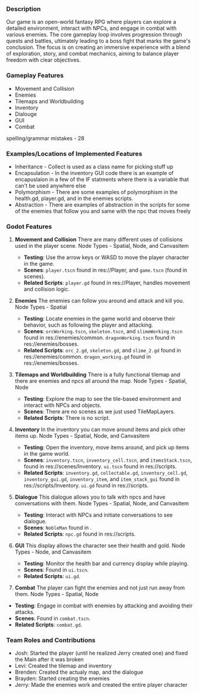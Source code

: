 ### Description
Our game is an open-world fantasy RPG where players can explore a detailed environment, interact with NPCs, and engage in combat with various enemies. The core gameplay loop involves progression through quests and battles, ultimately leading to a boss fight that marks the game's conclusion. The focus is on creating an immersive experience with a blend of exploration, story, and combat mechanics, aiming to balance player freedom with clear objectives.

### Gameplay Features 
* Movement and Collision
* Enemies
* Tilemaps and Worldbuilding
* Inventory
* Dialouge
* GUI
* Combat

spelling/grammar mistakes - 28

### Examples/Locations of Implemented Features
* Inheritance - Collect is used as a class name for picking stuff up
* Encapsulation - In the inventory GUI code there is an example of encapuslaion in a few of the IF statments where there is a variable that can't be used anywhere else
* Polymorphism - There are some examples of polymorphism in the health.gd, player.gd, and in the enemies scripts.
* Abstraction - There are examples of abstraction in the scripts for some of the enemies that follow you and same with the npc that moves freely

### Godot Features
1. **Movement and Collision**
There are many different uses of collisions used in the player scene.
Node Types - Spatial, Node, and Canvasitem
   - **Testing**: Use the arrow keys or WASD to move the player character in the game.
   - **Scenes**: `player.tscn` found in res://Player, and `game.tscn` (found in scenes).
   - **Related Scripts**: `player.gd` found in res://Player, handles movement and collision logic.

2. **Enemies**
The enemies can follow you around and attack and kill you.
Node Types - Spatial
   - **Testing**: Locate enemies in the game world and observe their behavior, such as following the player and attacking.
   - **Scenes**: `orcWorking.tscn`, `skeleton.tscn`, and `slimeWorking.tscn` found in res://enemies/common. `dragonWorking.tscn` found in res://enemies/bosses.
   - **Related Scripts**: `orc_2.gd`, `skeleton.gd`, and `slime_2.gd` found in res://enemies/common. `dragon_working.gd` found in res://enemies/bosses.

3. **Tilemaps and Worldbuilding**
There is a fully functional tilemap and there are enemies and npcs all around the map.
Node Types - Spatial, Node
   - **Testing**: Explore the map to see the tile-based environment and interact with NPCs and objects.
   - **Scenes**: There are no scenes as we just used TileMapLayers.
   - **Related Scripts**: There is no script.

5. **Inventory**
In the inventory you can move around items and pick other items up.
Node Types - Spatial, Node, and Canvasitem
   - **Testing**: Open the inventory, move items around, and pick up items in the game world.
   - **Scenes**: `inventory.tscn`, `inventory_cell.tscn`, and `itemsStack.tscn`, found in res://scenes/Inventory. `ui.tscn` found in res://scripts.
   - **Related Scripts**: `inventory.gd`, `collectable.gd`, `inventory_cell.gd`, `inventory_gui.gd`, `inventory_item`, and `item_stack_gui` found in res://scripts/Inventory. `ui.gd` found in res://scripts.

7. **Dialogue**
This dialogue allows you to talk with npcs and have conversations with them.
Node Types - Spatial, Node, and Canvasitem
   - **Testing**: Interact with NPCs and initiate conversations to see dialogue.
   - **Scenes**: `NobleMan` found in .
   - **Related Scripts**: `npc.gd` found in res://scripts.

9. **GUI**
This display allows the character see their health and gold.
Node Types - Node, and Canvasitem
   - **Testing**: Monitor the health bar and currency display while playing.
   - **Scenes**: Found in `ui.tscn`.
   - **Related Scripts**: `ui.gd`.

11. **Combat**
The player can fight the enemies and not just run away from them.
Node Types - Spatial, Node
   - **Testing**: Engage in combat with enemies by attacking and avoiding their attacks.
   - **Scenes**: Found in `combat.tscn`.
   - **Related Scripts**: `combat.gd`.

### Team Roles and Contributions
- Josh: Started the player (until he realized Jerry created one) and fixed the Main after it was broken
- Levi: Created the tilemap and inventory
- Brenden: Created the actualy map, and the dialogue
- Brayden: Started creating the enemies
- Jerry: Made the enemies work and created the entire player character
